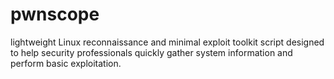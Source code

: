 # pwnscope
lightweight Linux reconnaissance and minimal exploit toolkit script designed to help security professionals quickly gather system information and perform basic exploitation.
